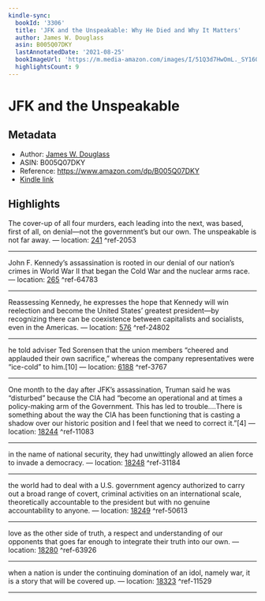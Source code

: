 ```yaml
---
kindle-sync:
  bookId: '3306'
  title: 'JFK and the Unspeakable: Why He Died and Why It Matters'
  author: James W. Douglass
  asin: B005Q07DKY
  lastAnnotatedDate: '2021-08-25'
  bookImageUrl: 'https://m.media-amazon.com/images/I/51Q3d7HwOmL._SY160.jpg'
  highlightsCount: 9
---
```

# JFK and the Unspeakable
## Metadata
* Author: [James W. Douglass](https://www.amazon.com/James-W-Douglass/e/B001JS2XF2/ref=dp_byline_cont_ebooks_1)
* ASIN: B005Q07DKY
* Reference: https://www.amazon.com/dp/B005Q07DKY
* [Kindle link](kindle://book?action=open&asin=B005Q07DKY)

## Highlights
The cover-up of all four murders, each leading into the next, was based, first of all, on denial—not the government’s but our own. The unspeakable is not far away. — location: [241](kindle://book?action=open&asin=B005Q07DKY&location=241) ^ref-2053

---
John F. Kennedy’s assassination is rooted in our denial of our nation’s crimes in World War II that began the Cold War and the nuclear arms race. — location: [265](kindle://book?action=open&asin=B005Q07DKY&location=265) ^ref-64783

---
Reassessing Kennedy, he expresses the hope that Kennedy will win reelection and become the United States’ greatest president—by recognizing there can be coexistence between capitalists and socialists, even in the Americas. — location: [576](kindle://book?action=open&asin=B005Q07DKY&location=576) ^ref-24802

---
he told adviser Ted Sorensen that the union members “cheered and applauded their own sacrifice,” whereas the company representatives were “ice-cold” to him.[10] — location: [6188](kindle://book?action=open&asin=B005Q07DKY&location=6188) ^ref-3767

---
One month to the day after JFK’s assassination, Truman said he was “disturbed” because the CIA had “become an operational and at times a policy-making arm of the Government. This has led to trouble.…There is something about the way the CIA has been functioning that is casting a shadow over our historic position and I feel that we need to correct it.”[4] — location: [18244](kindle://book?action=open&asin=B005Q07DKY&location=18244) ^ref-11083

---
in the name of national security, they had unwittingly allowed an alien force to invade a democracy. — location: [18248](kindle://book?action=open&asin=B005Q07DKY&location=18248) ^ref-31184

---
the world had to deal with a U.S. government agency authorized to carry out a broad range of covert, criminal activities on an international scale, theoretically accountable to the president but with no genuine accountability to anyone. — location: [18249](kindle://book?action=open&asin=B005Q07DKY&location=18249) ^ref-50613

---
love as the other side of truth, a respect and understanding of our opponents that goes far enough to integrate their truth into our own. — location: [18280](kindle://book?action=open&asin=B005Q07DKY&location=18280) ^ref-63926

---
when a nation is under the continuing domination of an idol, namely war, it is a story that will be covered up. — location: [18323](kindle://book?action=open&asin=B005Q07DKY&location=18323) ^ref-11529

---
